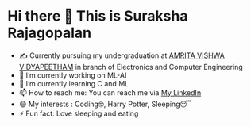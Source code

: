 

<h1> Hi there 👋 This is Suraksha Rajagopalan </h1>

- ✍️ Currently pursuing my undergraduation at
<a href="https://amrita.edu/campus/amritapuri/" target="_main">AMRITA VISHWA VIDYAPEETHAM</a> in branch of Electronics and Computer Engineering 
- 🔭 I’m currently working on ML-AI
- 🌱 I’m currently learning C and ML
- 📫 How to reach me: You can reach me via
<a href="https://www.linkedin.com/in/suraksha-rajagopalan-9769891b7/" target="_main">My LinkedIn</a>
- 😄 My interests : Coding🤓, Harry Potter, Sleeping😴
- ⚡ Fun fact: Love sleeping and eating 

